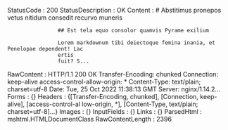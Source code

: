 

StatusCode        : 200
StatusDescription : OK
Content           : # Abstitimus pronepos vetus nitidum consedit recurvo muneris
                    
                    ## Est tela equo consolor quamvis Pyrame exilium
                    
                    Lorem markdownum tibi deiectoque femina inania, et Penelopae dependent! Lac
                    ertis
                    fuit? S...
RawContent        : HTTP/1.1 200 OK
                    Transfer-Encoding: chunked
                    Connection: keep-alive
                    access-control-allow-origin: *
                    Content-Type: text/plain; charset=utf-8
                    Date: Tue, 25 Oct 2022 11:38:13 GMT
                    Server: nginx/1.14.2...
Forms             : {}
Headers           : {[Transfer-Encoding, chunked], [Connection, keep-alive], [access-control-al
                    low-origin, *], [Content-Type, text/plain; charset=utf-8]...}
Images            : {}
InputFields       : {}
Links             : {}
ParsedHtml        : mshtml.HTMLDocumentClass
RawContentLength  : 2396



